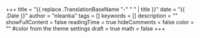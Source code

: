 +++
title = "{{ replace .TranslationBaseName "-" " " | title }}"
date = "{{ .Date }}"
author = "nleanba"
tags = []
keywords = []
description = ""
showFullContent = false
readingTime = true
hideComments = false
color = "" #color from the theme settings
draft = true
math = false
+++